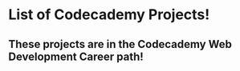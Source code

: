# List of Codecademy Projects!

## These projects are in the Codecademy Web Development Career path!
